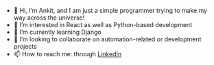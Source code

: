 - 👋 Hi, I’m Ankit, and I am just a simple programmer trying to make my way across the universe!
- 👀 I’m interested in React as well as Python-based development
- 🌱 I’m currently learning Django
- 💞️ I’m looking to collaborate on automation-related or development projects
- 📫 How to reach me: through <a href='https://www.linkedin.com/in/ankitsingh10880/?lipi=urn%3Ali%3Apage%3Ad_flagship3_detail_base%3Bce9PqF5ITWuuLRi1t6gbJA%3D%3D'>LinkedIn</a>

<!---
ankitsingh10880/ankitsingh10880 is a ✨ special ✨ repository because its `README.md` (this file) appears on your GitHub profile.
You can click the Preview link to take a look at your changes.
--->
